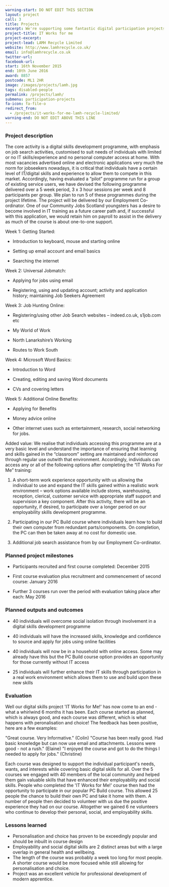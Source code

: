 ```yaml
---
warning-start: DO NOT EDIT THIS SECTION
layout: project
call: 3
title: Projects
excerpt: We're supporting some fantastic digital participation projects. Here are their stories.
project-title: IT Works for me
project-excerpt:
project-lead: LAMH Recycle Limited
website: http://www.lamhrecycle.co.uk/
email: info@lamhrecycle.co.uk
twitter-url:
facebook-url:
start: 16th November 2015
end: 10th June 2016
award: 8857
postcode: ML1 2HR
image: /images/projects/lamh.jpg
tags: disabled-people
permalink: /projects/lamh/
submenu: participation-projects
fa-icon: fa-file-o
redirect_from:
  - /projects/it-works-for-me-lamh-recycle-limited/
warning-end: DO NOT EDIT ABOVE THIS LINE
---
```


### Project description

The core activity is a digital skills development programme, with emphasis on job search activities, customised to suit needs of individuals with limited or no IT skills/experience and no personal computer access at home. With most vacancies advertised online and electronic applications very much the norm for jobseekers nowadays, it is critical that individuals have a certain level of IT/digital skills and experience to allow them to compete in this market. Accordingly, having evaluated a “pilot” programme run for a group of existing service users, we have devised the following programme delivered over a 5 week period, 3 x 3 hour sessions per week and 8 participants per group. We plan to run 5 of these programmes during the project lifetime. The project will be delivered by our Employment Co-ordinator. One of our Community Jobs Scotland youngsters has a desire to become involved in IT training as a future career path and, if successful with this application, we would retain him on payroll to assist in the delivery as much of the course is about one-to-one support.

Week 1: Getting Started:

* Introduction to keyboard, mouse and starting online

* Setting up email account and email basics

* Searching the internet

Week 2: Universal Jobmatch:

* Applying for jobs using email

* Registering, using and updating account; activity and application history; maintaining Job Seekers Agreement

Week 3: Job Hunting Online:

* Registering/using other Job Search websites – indeed.co.uk, s1job.com etc

* My World of Work

* North Lanarkshire’s Working

* Routes to Work South

Week 4: Microsoft Word Basics:

* Introduction to Word

* Creating, editing and saving Word documents

* CVs and covering letters

Week 5: Additional Online Benefits:

* Applying for Benefits

* Money advice online

* Other internet uses such as entertainment, research, social networking for jobs.

Added value: We realise that individuals accessing this programme are at a very basic level and understand the importance of ensuring that learning and skills gained in the “classroom” setting are maintained and reinforced through regular use outwith that environment. Accordingly, individuals can access any or all of the following options after completing the “IT Works For Me” training:

1.	A short-term work experience opportunity with us allowing the individual to use and expand the IT skills gained within a realistic work environment – work options available include stores, warehousing, reception, clerical, customer service with appropriate staff support and supervision a key component. After this activity, there will be an opportunity, if desired, to participate over a longer period on our employability skills development programme.

2.	Participating in our PC Build course where individuals learn how to build their own computer from redundant parts/components. On completion, the PC can then be taken away at no cost for domestic use.

3.	Additional job search assistance from by our Employment Co-ordinator.

### Planned project milestones

* Participants recruited and first course completed: December 2015

* First course evaluation plus recruitment and commencement of second course: January 2016

* Further 3 courses run over the period with evaluation taking place after each: May 2016

### Planned outputs and outcomes

* 40 individuals will overcome social isolation through involvement in a digital skills development programme

* 40 individuals will have the increased skills, knowledge and confidence to source and apply for jobs using online facilities

* 40 individuals will now be in a household with online access. Some may already have this but the PC Build course option provides an opportunity for those currently without IT access

* 25 individuals will further enhance their IT skills through participation in a real work environment which allows them to use and build upon these new skills

### Evaluation
Well our digital skills project 'IT Works for Me!' has now come to an end - what a whirlwind 6 months it has been.  Each course started as planned, which is always good, and each course was different, which is what happens with peronalisation and choice!  The feedback has been positive, here are a few examples:

"Great course.  Very Informative." (Colin)
"Course has been really good.  Had basic knowledge but can now use email and attachments. Lessons were good - not a rush." (Elaine)
"I enjoyed the course and got to do the things I needed to apply for jobs." (Christine)

Each course was designed to support the individual participant's needs, wants, and interests while covering basic digital skills for all.  Over the 5 courses we engaged with 40 members of the local community and helped them gain valuable skills that have enhanced their employability and social skills.  People who completed the 'IT Works for Me!' course then had the opportunity to participate in our popular PC Build course.  This allowed 25 people the chance to build their own PC and take it home with them.  A number of people then decided to volunteer with us due the positive experience they had on our course. Altogether we gained 6 ne volunteers who continue to develop their personal, social, and employability skills.


### Lessons learned
* Personalisation and choice has proven to be exceedingly popular and should be inbuilt in course design
* Employability and social digital skills are 2 distinct areas but with a large overlap in general health and wellbeing.
* The length of the course was probably a week too long for most people.  A shorter course would be more focused while still allowing for personalisation and choice.
* Project was an excellent vehicle for professional development of modern apprentice.
